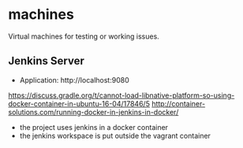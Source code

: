 # machines

Virtual machines for testing or working issues.


## Jenkins Server
* Application: http://localhost:9080
 
https://discuss.gradle.org/t/cannot-load-libnative-platform-so-using-docker-container-in-ubuntu-16-04/17846/5
http://container-solutions.com/running-docker-in-jenkins-in-docker/

* the project uses jenkins in a docker container
* the jenkins workspace is put outside the vagrant container
